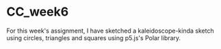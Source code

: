 # CC_week6

For this week's assignment, I have sketched a kaleidoscope-kinda sketch using circles, triangles and squares using p5.js's Polar library. 
